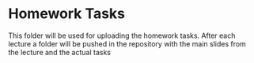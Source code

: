 # Homework Tasks
This folder will be used for uploading the homework tasks.
After each lecture a folder will be pushed in the repository with the main slides from the lecture and the actual tasks
